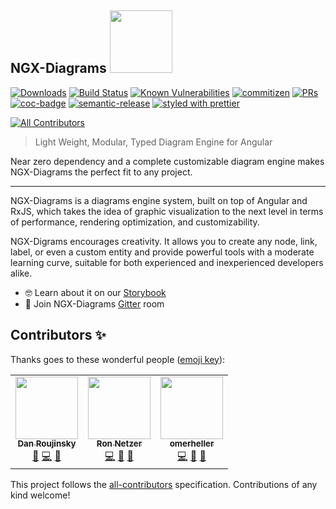 ## NGX-Diagrams <img src="https://i.postimg.cc/mrZH51BT/icon.png" width="100">
[![Downloads](https://img.shields.io/npm/dt/ngx-diagrams?style=flat-square)](https://www.npmjs.com/package/ngx-diagrams)
[![Build Status](https://travis-ci.com/DanielNetzer/ngx-diagrams.svg?branch=master)](https://travis-ci.com/DanielNetzer/ngx-diagrams)
[![Known Vulnerabilities](https://snyk.io/test/github/DanielNetzer/ngx-diagrams/badge.svg)](https://snyk.io/test/github/DanielNetzer/ngx-diagrams)
[![commitizen](https://img.shields.io/badge/commitizen-friendly-brightgreen.svg?style=flat-square)](http://commitizen.github.io/cz-cli/)
[![PRs](https://img.shields.io/badge/PRs-welcome-brightgreen.svg?style=flat-square)](https://github.com/DanielNetzer/ngx-diagrams)
[![coc-badge](https://img.shields.io/badge/codeof-conduct-ff69b4.svg?style=flat-square)](https://github.com/DanielNetzer/ngx-diagrams/blob/master/CODE_OF_CONDUCT.md)
[![semantic-release](https://img.shields.io/badge/%20%20%F0%9F%93%A6%F0%9F%9A%80-semantic--release-e10079.svg?style=flat-square)](https://github.com/semantic-release/semantic-release)
[![styled with prettier](https://img.shields.io/badge/styled_with-prettier-ff69b4.svg?style=flat-square)](https://github.com/prettier/prettier)
<!-- ALL-CONTRIBUTORS-BADGE:START - Do not remove or modify this section -->
[![All Contributors](https://img.shields.io/badge/all_contributors-2-orange.svg?style=flat-square)](#contributors-)
<!-- ALL-CONTRIBUTORS-BADGE:END -->

> Light Weight, Modular, Typed Diagram Engine for Angular

Near zero dependency and a complete customizable diagram engine makes NGX-Diagrams the perfect fit to any project.

---

NGX-Diagrams is a diagrams engine system, built on top of Angular and RxJS, which takes the idea of graphic visualization to the next level in terms of performance, rendering optimization, and customizability.

NGX-Digrams encourages creativity. It allows you to create any node, link, label, or even a custom entity and provide powerful tools with a moderate learning curve, suitable for both experienced and inexperienced developers alike.

- 🤓 Learn about it on our [Storybook](https://danielnetzer.github.io/ngx-diagrams)
- 🍄 Join NGX-Diagrams [Gitter](https://gitter.im/ngx-diagrams/community) room

## Contributors ✨

Thanks goes to these wonderful people ([emoji key](https://allcontributors.org/docs/en/emoji-key)):

<!-- ALL-CONTRIBUTORS-LIST:START - Do not remove or modify this section -->
<!-- prettier-ignore-start -->
<!-- markdownlint-disable -->
<table>
  <tr>
    <td align="center"><a href="https://github.com/danzrou"><img src="https://avatars3.githubusercontent.com/u/6433766?v=4" width="100px;" alt=""/><br /><sub><b>Dan Roujinsky</b></sub></a><br /><a href="https://github.com/Vonage/ngx-diagrams/commits?author=danzrou" title="Documentation">📖</a> <a href="https://github.com/Vonage/ngx-diagrams/commits?author=danzrou" title="Code">💻</a> <a href="#ideas-danzrou" title="Ideas, Planning, & Feedback">🤔</a></td>
    <td align="center"><a href="https://github.com/ronnetzer"><img src="https://avatars2.githubusercontent.com/u/1116785?v=4" width="100px;" alt=""/><br /><sub><b>Ron Netzer</b></sub></a><br /><a href="https://github.com/Vonage/ngx-diagrams/commits?author=ronnetzer" title="Code">💻</a> <a href="#ideas-ronnetzer" title="Ideas, Planning, & Feedback">🤔</a> <a href="https://github.com/Vonage/ngx-diagrams/commits?author=ronnetzer" title="Documentation">📖</a></td>
    <td align="center"><a href="https://github.com/omerheller"><img src="https://avatars0.githubusercontent.com/u/18534185?v=4" width="100px;" alt=""/><br /><sub><b>omerheller</b></sub></a><br /><a href="https://github.com/Vonage/ngx-diagrams/commits?author=omerheller" title="Code">💻</a> <a href="#ideas-omerheller" title="Ideas, Planning, & Feedback">🤔</a> <a href="https://github.com/Vonage/ngx-diagrams/commits?author=omerheller" title="Documentation">📖</a></td>
  </tr>
</table>

<!-- markdownlint-enable -->
<!-- prettier-ignore-end -->
<!-- ALL-CONTRIBUTORS-LIST:END -->

This project follows the [all-contributors](https://github.com/all-contributors/all-contributors) specification. Contributions of any kind welcome!
